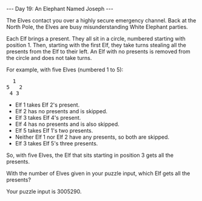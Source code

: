 --- Day 19: An Elephant Named Joseph ---

The Elves contact you over a highly secure emergency channel. Back at the North Pole, the Elves are busy misunderstanding White 
Elephant parties.

Each Elf brings a present. They all sit in a circle, numbered starting with position 1. Then, starting with the first Elf, they 
take turns stealing all the presents from the Elf to their left. An Elf with no presents is removed from the circle and does not 
take turns.

For example, with five Elves (numbered 1 to 5):
<pre>
  1
5   2
 4 3
</pre>
- Elf 1 takes Elf 2's present.
- Elf 2 has no presents and is skipped.
- Elf 3 takes Elf 4's present.
- Elf 4 has no presents and is also skipped.
- Elf 5 takes Elf 1's two presents.
- Neither Elf 1 nor Elf 2 have any presents, so both are skipped.
- Elf 3 takes Elf 5's three presents.

So, with five Elves, the Elf that sits starting in position 3 gets all the presents.

With the number of Elves given in your puzzle input, which Elf gets all the presents?

Your puzzle input is 3005290.
